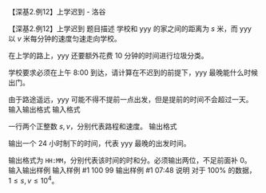 



【深基2.例12】上学迟到 - 洛谷














【深基2.例12】上学迟到
题目描述
学校和 yyy 的家之间的距离为 $s$ 米，而 yyy 以 $v$ 米每分钟的速度匀速走向学校。

在上学的路上，yyy 还要额外花费 $10$ 分钟的时间进行垃圾分类。

学校要求必须在上午 $\textrm{8:00}$  到达，请计算在不迟到的前提下，yyy 最晚能什么时候出门。

由于路途遥远，yyy 可能不得不提前一点出发，但是提前的时间不会超过一天。
输入输出格式
输入格式

一行两个正整数 $s,v$，分别代表路程和速度。
输出格式

输出一个 $24$ 小时制下的时间，代表 yyy 最晚的出发时间。

输出格式为 $\texttt{HH:MM}$，分别代表该时间的时和分。必须输出两位，不足前面补 $0$。
输入输出样例
输入样例 #1
100 99
输出样例 #1
07:48
说明
对于 $100\%$ 的数据，$1 \le s,v \le 10^4$。






